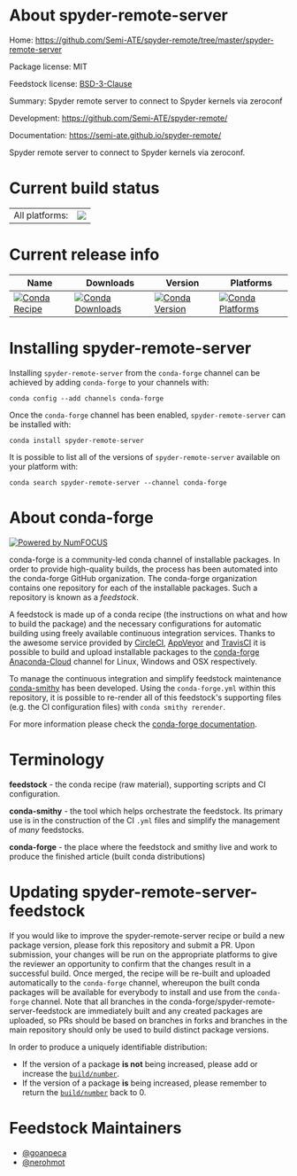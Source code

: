 About spyder-remote-server
==========================

Home: https://github.com/Semi-ATE/spyder-remote/tree/master/spyder-remote-server

Package license: MIT

Feedstock license: [BSD-3-Clause](https://github.com/conda-forge/spyder-remote-server-feedstock/blob/master/LICENSE.txt)

Summary: Spyder remote server to connect to Spyder kernels via zeroconf

Development: https://github.com/Semi-ATE/spyder-remote/

Documentation: https://semi-ate.github.io/spyder-remote/

Spyder remote server to connect to Spyder kernels via zeroconf.


Current build status
====================


<table><tr><td>All platforms:</td>
    <td>
      <a href="https://dev.azure.com/conda-forge/feedstock-builds/_build/latest?definitionId=11027&branchName=master">
        <img src="https://dev.azure.com/conda-forge/feedstock-builds/_apis/build/status/spyder-remote-server-feedstock?branchName=master">
      </a>
    </td>
  </tr>
</table>

Current release info
====================

| Name | Downloads | Version | Platforms |
| --- | --- | --- | --- |
| [![Conda Recipe](https://img.shields.io/badge/recipe-spyder--remote--server-green.svg)](https://anaconda.org/conda-forge/spyder-remote-server) | [![Conda Downloads](https://img.shields.io/conda/dn/conda-forge/spyder-remote-server.svg)](https://anaconda.org/conda-forge/spyder-remote-server) | [![Conda Version](https://img.shields.io/conda/vn/conda-forge/spyder-remote-server.svg)](https://anaconda.org/conda-forge/spyder-remote-server) | [![Conda Platforms](https://img.shields.io/conda/pn/conda-forge/spyder-remote-server.svg)](https://anaconda.org/conda-forge/spyder-remote-server) |

Installing spyder-remote-server
===============================

Installing `spyder-remote-server` from the `conda-forge` channel can be achieved by adding `conda-forge` to your channels with:

```
conda config --add channels conda-forge
```

Once the `conda-forge` channel has been enabled, `spyder-remote-server` can be installed with:

```
conda install spyder-remote-server
```

It is possible to list all of the versions of `spyder-remote-server` available on your platform with:

```
conda search spyder-remote-server --channel conda-forge
```


About conda-forge
=================

[![Powered by NumFOCUS](https://img.shields.io/badge/powered%20by-NumFOCUS-orange.svg?style=flat&colorA=E1523D&colorB=007D8A)](http://numfocus.org)

conda-forge is a community-led conda channel of installable packages.
In order to provide high-quality builds, the process has been automated into the
conda-forge GitHub organization. The conda-forge organization contains one repository
for each of the installable packages. Such a repository is known as a *feedstock*.

A feedstock is made up of a conda recipe (the instructions on what and how to build
the package) and the necessary configurations for automatic building using freely
available continuous integration services. Thanks to the awesome service provided by
[CircleCI](https://circleci.com/), [AppVeyor](https://www.appveyor.com/)
and [TravisCI](https://travis-ci.com/) it is possible to build and upload installable
packages to the [conda-forge](https://anaconda.org/conda-forge)
[Anaconda-Cloud](https://anaconda.org/) channel for Linux, Windows and OSX respectively.

To manage the continuous integration and simplify feedstock maintenance
[conda-smithy](https://github.com/conda-forge/conda-smithy) has been developed.
Using the ``conda-forge.yml`` within this repository, it is possible to re-render all of
this feedstock's supporting files (e.g. the CI configuration files) with ``conda smithy rerender``.

For more information please check the [conda-forge documentation](https://conda-forge.org/docs/).

Terminology
===========

**feedstock** - the conda recipe (raw material), supporting scripts and CI configuration.

**conda-smithy** - the tool which helps orchestrate the feedstock.
                   Its primary use is in the construction of the CI ``.yml`` files
                   and simplify the management of *many* feedstocks.

**conda-forge** - the place where the feedstock and smithy live and work to
                  produce the finished article (built conda distributions)


Updating spyder-remote-server-feedstock
=======================================

If you would like to improve the spyder-remote-server recipe or build a new
package version, please fork this repository and submit a PR. Upon submission,
your changes will be run on the appropriate platforms to give the reviewer an
opportunity to confirm that the changes result in a successful build. Once
merged, the recipe will be re-built and uploaded automatically to the
`conda-forge` channel, whereupon the built conda packages will be available for
everybody to install and use from the `conda-forge` channel.
Note that all branches in the conda-forge/spyder-remote-server-feedstock are
immediately built and any created packages are uploaded, so PRs should be based
on branches in forks and branches in the main repository should only be used to
build distinct package versions.

In order to produce a uniquely identifiable distribution:
 * If the version of a package **is not** being increased, please add or increase
   the [``build/number``](https://conda.io/docs/user-guide/tasks/build-packages/define-metadata.html#build-number-and-string).
 * If the version of a package **is** being increased, please remember to return
   the [``build/number``](https://conda.io/docs/user-guide/tasks/build-packages/define-metadata.html#build-number-and-string)
   back to 0.

Feedstock Maintainers
=====================

* [@goanpeca](https://github.com/goanpeca/)
* [@nerohmot](https://github.com/nerohmot/)

